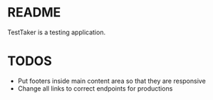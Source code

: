 # README #
TestTaker is a testing application.
# TODOS #
- Put footers inside main content area so that they are responsive
- Change all links to correct endpoints for productions
